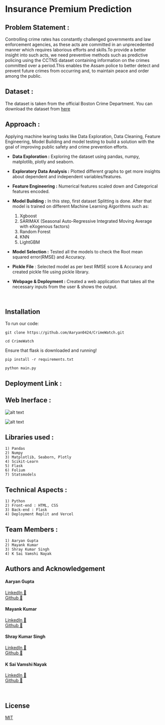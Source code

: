 # Insurance Premium Prediction

## Problem Statement :
Controlling crime rates has constantly challenged governments and law enforcement agencies, as these acts are committed in an unprecedented manner which requires laborious efforts and skills.To provide a better insight into such acts, we need preventive methods such as predictive policing using the CCTNS dataset containing information on the crimes committed over a period.This enables the Assam police to better detect and prevent future crimes from occurring and, to maintain peace and order among the public.

## Dataset :
The dataset is taken from the official Boston Crime Department. You can download the dataset from [here](https://data.boston.gov/dataset/crime-incident-reports-august-2015-to-date-source-new-system)

## Approach :
Applying machine learing tasks like Data Exploration, Data Cleaning, Feature Engineering, Model Building and model testing to build a solution with the goal of improving public safety and crime prevention efforts.

- **Data Exploration :** Exploring the dataset using pandas, numpy, matplotlib, plotly and seaborn.
- **Exploratory Data Analysis :** Plotted different graphs to get more insights about dependent and independent variables/features.
- **Feature Engineering :** Numerical features scaled down and Categorical features encoded.
- **Model Building :** In this step, first dataset Splitting is done. After that model is trained on different Machine Learning Algorithms such as:
    1) Xgboost
    2) SARIMAX (Seasonal Auto-Regressive Integrated Moving Average with eXogenous factors)
    3) Random Forest
    4) KNN
    5) LightGBM
    
- **Model Selection :** Tested all the models to check the Root mean squared error(RMSE) and Accuracy.
- **Pickle File** : Selected model as per best RMSE score & Accuracy and created pickle file using pickle library.
- **Webpage & Deployment :** Created a web application that takes all the necessary inputs from the user & shows the output.

&nbsp;  

## Installation 

To run our code:

```git clone https://github.com/Aaryan0424/CrimeWatch.git```

```cd CrimeWatch```

Ensure that flask is downloaded and running!

```pip install -r requirements.txt```

```python main.py```
## Deployment Link :


## Web Inerface :
![alt text](https://github.com/Aaryan0424/InsurancePrediction_ML-Project/blob/master/static/SS1.png)


![alt text](https://github.com/Aaryan0424/InsurancePrediction_ML-Project/blob/master/static/SS2.png)


## Libraries used :
    1) Pandas
    2) Numpy
    3) Matplotlib, Seaborn, Plotly
    4) Scikit-Learn
    5) Flask
    6) Folium
    7) Statsmodels

## Technical Aspects :
    1) Python 
    2) Front-end : HTML, CSS
    3) Back-end : Flask
    4) Deployment Replit and Vercel

## Team Members :
    1) Aaryan Gupta
    2) Mayank Kumar
    3) Shray Kumar Singh
    4) K Sai Vamshi Nayak

## Authors and Acknowledgement

#### **Aaryan Gupta**  
[LinkedIn :necktie:](https://www.linkedin.com/in/aaryan-gupta-a881661b8/)  
[Github :floppy_disk:](https://github.com/Aaryan0424)    

#### **Mayank Kumar**  
[LinkedIn :necktie:](https://www.linkedin.com/in/mayank-kumar2002/)     
[Github :floppy_disk:](https://github.com/mayank-kr) 

#### **Shray Kumar Singh**  
[LinkedIn :necktie:](https://www.linkedin.com/in/shray-singh-49a965241/)   
[Github :floppy_disk:](https://github.com/shray732002)

#### **K Sai Vamshi Nayak**  
[LinkedIn :necktie:](https://www.linkedin.com/in/vamshi5421/)    
[Github :floppy_disk:](https://github.com/vamshi5421)

&nbsp;  

## License
[MIT](https://choosealicense.com/licenses/mit/)

